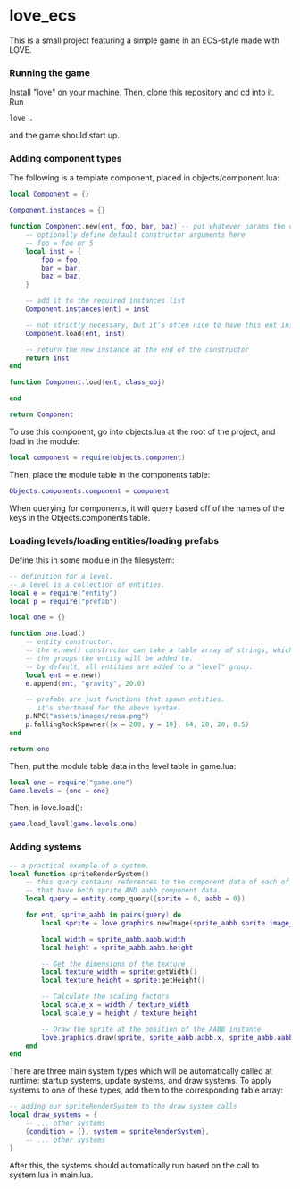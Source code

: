 # love_ecs
This is a small project featuring a simple game in an ECS-style made with LOVE.

### Running the game
Install "love" on your machine.
Then, clone this repository and cd into it.
Run
```bash
love .
```
and the game should start up.


### Adding component types
The following is a template component, placed in objects/component.lua:
```lua
local Component = {}

Component.instances = {}

function Component.new(ent, foo, bar, baz) -- put whatever params the constructor needs here
    -- optionally define default constructor arguments here
    -- foo = foo or 5
    local inst = {
        foo = foo,
        bar = bar,
        baz = baz,
    }

    -- add it to the required instances list
    Component.instances[ent] = inst

    -- not strictly necessary, but it's often nice to have this ent initializer function.
    Component.load(ent, inst)

    -- return the new instance at the end of the constructor
    return inst
end

function Component.load(ent, class_obj)

end

return Component
```

To use this component, go into objects.lua at the root of the project, and load in the module:
```lua
local component = require(objects.component)
```
Then, place the module table in the components table:
```lua
Objects.components.component = component
```
When querying for components, it will query based off of the names of the keys in the Objects.components table.

### Loading levels/loading entities/loading prefabs
Define this in some module in the filesystem:
```lua
-- definition for a level.
-- a level is a collection of entities.
local e = require("entity")
local p = require("prefab")

local one = {}

function one.load()
    -- entity constructor.
    -- the e.new() constructor can take a table array of strings, which are
    -- the groups the entity will be added to.
    -- by default, all entities are added to a "level" group.
    local ent = e.new()
    e.append(ent, "gravity", 20.0)

    -- prefabs are just functions that spawn entities.
    -- it's shorthand for the above syntax.
    p.NPC("assets/images/resa.png")
    p.fallingRockSpawner({x = 200, y = 10}, 64, 20, 20, 0.5)
end

return one
```
Then, put the module table data in the level table in game.lua:
```lua
local one = require("game.one")
Game.levels = {one = one}
```
Then, in love.load():
```lua
game.load_level(game.levels.one)
```

### Adding systems
```lua
-- a practical example of a system.
local function spriteRenderSystem()
    -- this query contains references to the component data of each of the entities
    -- that have both sprite AND aabb component data.
    local query = entity.comp_query({sprite = 0, aabb = 0})

    for ent, sprite_aabb in pairs(query) do
        local sprite = love.graphics.newImage(sprite_aabb.sprite.image_path)

        local width = sprite_aabb.aabb.width
        local height = sprite_aabb.aabb.height

        -- Get the dimensions of the texture
        local texture_width = sprite:getWidth()
        local texture_height = sprite:getHeight()

        -- Calculate the scaling factors
        local scale_x = width / texture_width
        local scale_y = height / texture_height

        -- Draw the sprite at the position of the AABB instance
        love.graphics.draw(sprite, sprite_aabb.aabb.x, sprite_aabb.aabb.y, 0, scale_x, scale_y)
    end
end
```
There are three main system types which will be automatically called at runtime: startup systems, update systems, and draw systems.
To apply systems to one of these types, add them to the corresponding table array:
```lua
-- adding our spriteRenderSystem to the draw system calls
local draw_systems = {
    -- ... other systems
    {condition = {}, system = spriteRenderSystem},
    -- ... other systems
}
```

After this, the systems should automatically run based on the call to system.lua in main.lua.
